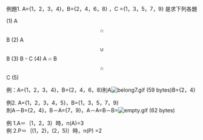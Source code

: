 例題1.   A={1，2，3，4}，B={2，4，6，8} ，C ={1，3，5，7，9} 是求下列各題

 \(1\) A $$\cap $$ B  \(2\) A $$\cup$$ B \(3\) B - C \(4\) A ∩ B $$\cap$$ C \(5\)   



例：A={1，2，3，4}，B={2，4，6，8}則A![](https://market.cloud.edu.tw/content/senior/math/tn_t2/math_net/NUBCC/Course/chp1-1/belong7.gif "belong7.gif \(59 bytes\)")B={2，4}

例2. A={1，2，3，4，5}，B={1，3，5，7，9}  
        則A－B={2，4}，B－A={7，9}，A－A=B－B=![](https://market.cloud.edu.tw/content/senior/math/tn_t2/math_net/NUBCC/Course/chp1-1/empty.gif "empty.gif \(62 bytes\)")

例 1.A＝｛1，2，3｝時，n\(A\)=3  
例 2.P＝｛\(1，2\)，\(2，5\)｝時，n\(P\) =2

